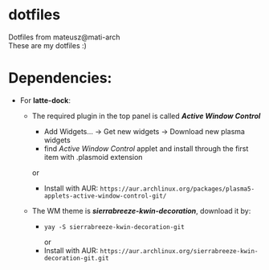 # dotfiles
Dotfiles from mateusz@mati-arch\
These are my dotfiles :)
<br>

 **Dependencies:**
 =
  * For __latte-dock__:
    * The required plugin in the top panel is called ***Active Window Control***
      *  Add Widgets... -> Get new widgets -> Download new plasma widgets
      * find *Active Window Control* applet and install through the first item with .plasmoid extension
       
      or 

      * Install with AUR: `https://aur.archlinux.org/packages/plasma5-applets-active-window-control-git/`
    * The WM theme is ***sierrabreeze-kwin-decoration***, download it by:
      * ```
        yay -S sierrabreeze-kwin-decoration-git
        ```
        or
      * Install with AUR: `https://aur.archlinux.org/sierrabreeze-kwin-decoration-git.git`
